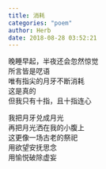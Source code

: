 ```yaml
---
title: 消耗
categories: "poem"
author: Herb
date: 2018-08-28 03:52:21
---
```

晚睡早起，半夜还会忽然惊觉\
所言皆是呓语\
唯有指尖的月牙不断消耗\
这是真的\
但我只有十指，且十指连心

我把月牙兑成月光\
再把月光洒在我的小腹上\
这更像一场古老的祭祀\
用欲望安抚思念\
用愉悦破除虚妄
